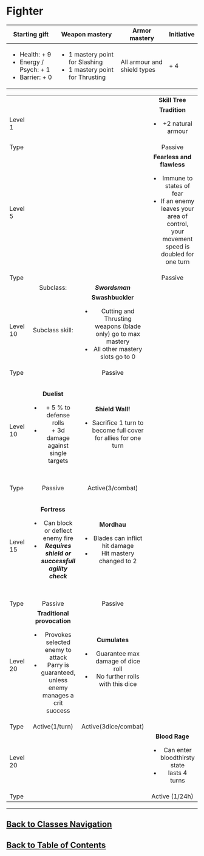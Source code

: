 #   Fighter

|Starting gift   |Weapon mastery   |Armor mastery   |Initiative   |
|---|---|---|---|
|<ul><li>Health: + 9</li><li>Energy / Psych: + 1</li><li>Barrier: + 0</li></ul>   |<ul><li>1 mastery point for Slashing</li><li>1 mastery point for Thrusting</li></ul>   |All armour and shield types   | + 4   |

|   |   |   |   |   |   |
|---|:---:|:---:|:---:|:---:|:---:|
|   |   |   |**Skill Tree**   |   |   |
|Level 1   |   |   |**Tradition**<ul><li>+2 natural armour</li></ul>   |   |   |
|Type   |   |   |Passive   |   |   |
|Level 5   |   |   |**Fearless and flawless**<ul><li>Immune to states of fear</li><li>If an enemy leaves your area of control, your movement speed is doubled for one turn</li></ul>   |   |   |
|Type   |   |   |Passive   |   |   |
|   |Subclass:   |***Swordsman***   |   |Subclass:   |***Lancer***   |
|Level 10   |Subclass skill:   |**Swashbuckler**<ul><li>Cutting and Thrusting weapons (blade only) go to max mastery</li><li>All other mastery slots go to 0</li></ul>   |   |Subclass skill:   |**Lancer**<ul><li> + 5 % in reflex</li><li> + 3 mastery level points to distribute</li></ul>   |
|Type   |   |Passive   |   |   |Passive   |
|Level 10   |**Duelist**<ul><li> + 5 % to defense rolls</li><li> + 3d damage against single targets</li></ul>   |**Shield Wall!**<ul><li>Sacrifice 1 turn to become full cover for allies for one turn</li></ul>   |   |**I have a long arm!**<ul><li>If behind an ally that is attacked in close combat, you can counterattack (-20%)</li></ul>   |**Well tried**<ul><li>If enemy uses melee and misses, you can push them three squares</li><li>If that hits a wall, the enemy is stunned</li></ul>   |
|Type   |Passive   |Active(3/combat)   |   |Passive   |Active(1/parry)   |
|Level 15   |**Fortress**<ul><li>Can block or deflect enemy fire</li><li>***Requires shield or successfull agility check***</li></ul>   |**Mordhau**<ul><li>Blades can inflict hit damage</li><li>Hit mastery changed to 2</li></ul>   |   |**Civilised sweep**<ul><li>When parrying, can launch an area attack, dealing spear damage</li></ul>|**Prepared defense**<ul><li>Gain 2 temporary armour on successfull block or parry</li><li>Lasts until next successfull hit</li></ul>   |
|Type   |Passive   |Passive   |   |Active(1/parry)   |Passive   |
|Level 20   |**Traditional provocation**<ul><li>Provokes selected enemy to attack</li><li>Parry is guaranteed, unless enemy manages a crit success</li></ul>   |**Cumulates**<ul><li>Guarantee max damage of dice roll</li><li>No further rolls with this dice</li></ul>   |   |**Brutal hug**<ul><li>Grabs opponent, dealing weapon damage</li><li>Vampirizes 50% of damage dealt</li></ul>   |**Sharp spear**<ul><li> + 16 dmg with spear and hallebard</li></ul>   |
|Type   |Active(1/turn)   |Active(3dice/combat)   |   |Active(2/combat)   |Passive   |
|Level 20   |   |   |**Blood Rage**<ul><li>Can enter bloodthirsty state</li><li>lasts 4 turns</li></ul>   |   |   |
|Type   |   |   |Active (1/24h)   |   |   |

---
##  [Back to Classes Navigation](ClassesNavigation.md)
##  [Back to Table of Contents](../TableOfContents.md)